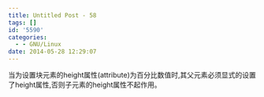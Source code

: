 ```yaml
---
title: Untitled Post - 58
tags: []
id: '5590'
categories:
  - - GNU/Linux
date: 2014-05-28 12:29:07
---
```


当为设置块元素的height属性(attribute)为百分比数值时,其父元素必须显式的设置了height属性,否则子元素的height属性不起作用。